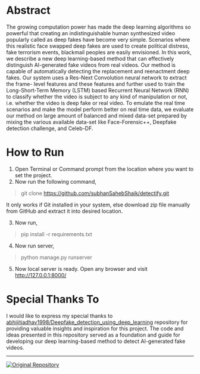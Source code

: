 # Abstract

The growing computation power has made the deep learning algorithms so powerful that creating an indistinguishable human synthesized video popularly called as deep fakes have become very simple. Scenarios where this realistic face swapped deep fakes are used to create political distress, fake terrorism events, blackmail peoples are easily envisioned. In this work, we describe a new deep learning-based method that can effectively distinguish AI-generated fake videos from real videos. Our method is capable of automatically detecting the replacement and reenactment deep fakes. Our system uses a Res-Next Convolution neural network to extract the frame- level features and these features and further used to train the Long-Short-Term Memory (LSTM) based Recurrent Neural Network (RNN) to classify whether the video is subject to any kind of manipulation or not, i.e. whether the video is deep fake or real video. To emulate the real time scenarios and make the model perform better on real time data, we evaluate our method on large amount of balanced and mixed data-set prepared by mixing the various available data-set like Face-Forensic++, Deepfake detection challenge, and Celeb-DF.

# How to Run

1. Open Terminal or Command prompt from the location where you want to set the project.
2. Now run the following command,
> git clone https://github.com/subhanSahebShaik/detectify.git

It only works if Git installed in your system, else download zip file manually from GitHub and extract it into desired location.

3. Now run,
> pip install -r requirements.txt

4. Now run server,
> python manage.py runserver

5. Now local server is ready. Open any browser and visit http://127.0.0.1:8000/

# Special Thanks To

I would like to express my special thanks to [abhijitjadhav1998/Deepfake_detection_using_deep_learning](https://github.com/abhijitjadhav1998/Deepfake_detection_using_deep_learning) repository for providing valuable insights and inspiration for this project. The code and ideas presented in this repository served as a foundation and guide for developing our deep learning-based method to detect AI-generated fake videos.

---

[![Original Repository](https://github.com/abhijitjadhav1998/Deepfake_detection_using_deep_learning)](https://github.com/abhijitjadhav1998/Deepfake_detection_using_deep_learning)

